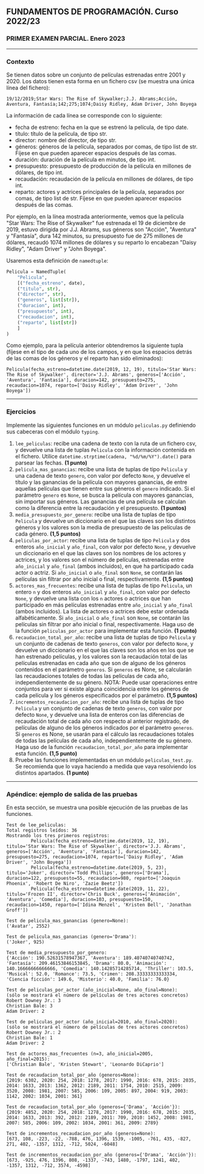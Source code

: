 ## FUNDAMENTOS DE PROGRAMACIÓN. Curso 2022/23
### PRIMER EXAMEN PARCIAL. Enero 2023

---

### Contexto

Se tienen datos sobre un conjunto de películas estrenadas entre 2001 y 2020. Los datos tienen esta forma en un fichero csv (se muestra una única línea del fichero):

```
19/12/2019;Star Wars: The Rise of Skywalker;J.J. Abrams;Acción, Aventura, Fantasía;142;275;1074;Daisy Ridley, Adam Driver, John Boyega
```

La información de cada línea se corresponde con lo siguiente:

* fecha de estreno: fecha en la que se estrenó la película, de tipo date.
* título: título de la película, de tipo str.
* director: nombre del director, de tipo str.
* géneros: géneros de la película, separados por comas, de tipo list de str. Fíjese en que pueden aparecer espacios después de las comas.
* duración: duración de la película en minutos, de tipo int.
* presupuesto: presupuesto de producción de la película en millones de dólares, de tipo int.
* recaudación: recaudación de la película en millones de dólares, de tipo int.
* reparto: actores y actrices principales de la película, separados por comas, de tipo list de str. Fíjese en que pueden aparecer espacios después de las comas.

Por ejemplo, en la línea mostrada anteriormente, vemos que la película "Star Wars: The Rise of Skywalker" fue estrenada el 19 de diciembre de 2019, estuvo dirigida por J.J. Abrams, sus géneros son "Acción", "Aventura" y "Fantasía", dura 142 minutos, su presupuesto fue de 275 millones de dólares, recaudó 1074 millones de dólares y su reparto lo encabezan "Daisy Ridley", "Adam Driver" y "John Boyega".

Usaremos esta definición de `namedtuple`:

```python
Pelicula = NamedTuple(
    "Pelicula",
    [("fecha_estreno", date), 
    ("titulo", str), 
    ("director", str), 
    ("generos", list[str]),
    ("duracion", int),
    ("presupuesto", int), 
    ("recaudacion", int), 
    ("reparto", list[str])
    ]
)
```

Como ejemplo, para la película anterior obtendremos la siguiente tupla (fíjese en el tipo de cada uno de los campos, y en que los espacios detrás de las comas de los géneros y el reparto han sido eliminados):

```
Pelicula(fecha_estreno=datetime.date(2019, 12, 19), titulo='Star Wars: The Rise of Skywalker', director='J.J. Abrams', generos=['Acción', 'Aventura', 'Fantasía'], duracion=142, presupuesto=275, recaudacion=1074, reparto=['Daisy Ridley', 'Adam Driver', 'John Boyega'])
```

---
### Ejercicios

Implemente las siguientes funciones en un módulo `peliculas.py` definiendo sus cabeceras con el módulo `typing`.  

1. `lee_peliculas`: recibe una cadena de texto con la ruta de un fichero csv, y devuelve una lista de tuplas `Pelicula` con la información contenida en el fichero. Utilice `datetime.strptime(cadena, "%d/%m/%Y").date()` para parsear las fechas. **(1 punto)**
2. `pelicula_mas_ganancias`: recibe una lista de tuplas de tipo `Pelicula` y una cadena de texto `genero`, con valor por defecto `None`, y devuelve el título y las ganancias de la película con mayores ganancias, de entre aquellas películas que tienen entre sus géneros el `genero` indicado. Si el parámetro `genero` es `None`, se busca la película con mayores ganancias, sin importar sus géneros. Las ganancias de una película se calculan como la diferencia entre la recaudación y el presupuesto. **(1 puntos)**
3. `media_presupuesto_por_genero`: recibe una lista de tuplas de tipo `Pelicula` y devuelve un diccionario en el que las claves son los distintos géneros y los valores son la media de presupuesto de las películas de cada género. **(1,5 puntos)**
4. `peliculas_por_actor`: recibe una lista de tuplas de tipo `Pelicula` y dos enteros `año_inicial` y `año_final`, con valor por defecto `None`, y devuelve un diccionario en el que las claves son los nombres de los actores y actrices, y los valores son el número de películas, estrenadas entre `año_inicial` y `año_final` (ambos incluidos), en que ha participado cada actor o actriz. Si `año_inicial` o `año_final` son `None`, se contarán las películas sin filtrar por año inicial o final, respectivamente. **(1,5 puntos)**
5. `actores_mas_frecuentes`: recibe una lista de tuplas de tipo `Pelicula`, un entero `n` y dos enteros `año_inicial` y `año_final`, con valor por defecto `None`, y devuelve una lista con los `n` actores o actrices que han participado en más películas estrenadas entre `año_inicial` y `año_final` (ambos incluidos). La lista de actores o actrices debe estar ordenada alfabéticamente. Si `año_inicial` o `año_final` son `None`, se contarán las películas sin filtrar por año inicial o final, respectivamente. Haga uso de la función `peliculas_por_actor` para implementar esta función. **(1 punto)**
6. `recaudacion_total_por_año`: recibe una lista de tuplas de tipo `Pelicula` y un conjunto de cadenas de texto `generos`, con valor por defecto `None`, y devuelve un diccionario en el que las claves son los años en los que se han estrenado películas, y los valores son la recaudación total de las películas estrenadas en cada año que son de alguno de los géneros contenidos en el parámetro `generos`. Si `generos` es None, se calcularán las recaudaciones totales de todas las películas de cada año, independientemente de su género. NOTA: Puede usar operaciones entre conjuntos para ver si existe alguna coincidencia entre los géneros de cada película y los géneros especificados por el parámetro.  **(1,5 puntos)**
7. `incrementos_recaudacion_por_año`: recibe una lista de tuplas de tipo `Pelicula` y un conjunto de cadenas de texto `generos`, con valor por defecto `None`, y devuelve una lista de enteros con las diferencias de recaudación total de cada año con respecto al anterior registrado, de películas de alguno de los géneros indicados por el parámetro `generos`. Si `generos` es None, se usarán para el cálculo las recaudaciones totales de todas las películas de cada año, independientemente de su género. Haga uso de la función `recaudacion_total_por_año` para implementar esta función. **(1,5 punto)**
8. Pruebe las funciones implementadas en un módulo `peliculas_test.py`. Se recomienda que lo vaya haciendo a medida que vaya resolviendo los distintos apartados. **(1 punto)**

---
### Apéndice: ejemplo de salida de las pruebas

En esta sección, se muestra una posible ejecución de las pruebas de las funciones.

```
Test de lee_peliculas:
Total registros leídos: 36
Mostrando los tres primeros registros:
         Pelicula(fecha_estreno=datetime.date(2019, 12, 19), titulo='Star Wars: The Rise of Skywalker', director='J.J. Abrams', generos=['Acción', 'Aventura', 'Fantasía'], duracion=142, presupuesto=275, recaudacion=1074, reparto=['Daisy Ridley', 'Adam Driver', 'John Boyega'])
         Pelicula(fecha_estreno=datetime.date(2019, 5, 23), titulo='Joker', director='Todd Phillips', generos=['Drama'], duracion=122, presupuesto=55, recaudacion=980, reparto=['Joaquin Phoenix', 'Robert De Niro', 'Zazie Beetz'])
         Pelicula(fecha_estreno=datetime.date(2019, 11, 22), titulo='Frozen II', director='Chris Buck', generos=['Animación', 'Aventura', 'Comedia'], duracion=103, presupuesto=150, recaudacion=1450, reparto=['Idina Menzel', 'Kristen Bell', 'Jonathan Groff'])

Test de pelicula_mas_ganancias (genero=None):
('Avatar', 2552)

Test de pelicula_mas_ganancias (genero='Drama'):
('Joker', 925)

Test de media_presupuesto_por_genero:
{'Acción': 190.52631578947367, 'Aventura': 189.40740740740742, 'Fantasía': 209.46153846153845, 'Drama': 80.0, 'Animación': 140.16666666666666, 'Comedia': 140.14285714285714, 'Thriller': 103.5, 'Musical': 52.0, 'Romance': 73.5, 'Crimen': 208.33333333333334, 'Ciencia ficción': 149.6, 'Misterio': 40.0, 'Familia': 76.0}

Test de peliculas_por_actor (año_inicial=None, año_final=None):
(sólo se mostrará el número de películas de tres actores concretos)
Robert Downey Jr.: 3
Christian Bale: 3
Adam Driver: 2

Test de peliculas_por_actor (año_inicial=2010, año_final=2020):
(sólo se mostrará el número de películas de tres actores concretos)
Robert Downey Jr.: 2
Christian Bale: 1
Adam Driver: 2

Test de actores_mas_frecuentes (n=3, año_inicial=2005, año_final=2015):
['Christian Bale', 'Kristen Stewart', 'Leonardo DiCaprio']

Test de recaudacion_total_por_año (generos=None):
{2019: 6302, 2020: 254, 2018: 1278, 2017: 1990, 2016: 678, 2015: 2035, 2014: 1633, 2013: 1362, 2012: 2189, 2011: 1754, 2010: 2515, 2009: 3520, 2008: 1981, 2007: 585, 2006: 109, 2005: 897, 2004: 919, 2003: 1142, 2002: 1034, 2001: 361}

Test de recaudacion_total_por_año (generos={'Drama', 'Acción'}):
{2019: 4852, 2020: 254, 2018: 1278, 2017: 1990, 2016: 678, 2015: 2035, 2014: 1633, 2013: 392, 2012: 2189, 2011: 709, 2010: 1452, 2008: 1981, 2007: 585, 2006: 109, 2002: 1034, 2001: 361, 2009: 2789}

Test de incrementos_recaudacion_por_año (generos=None):
[673, 108, -223, -22, -788, 476, 1396, 1539, -1005, -761, 435, -827, 271, 402, -1357, 1312, -712, 5024, -6048]

Test de incrementos_recaudacion_por_año (generos={'Drama', 'Acción'}):
[673, -925, 476, 1396, 808, -1337, -743, 1480, -1797, 1241, 402, -1357, 1312, -712, 3574, -4598]
```
